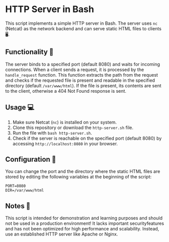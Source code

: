 # HTTP Server in Bash 

This script implements a simple HTTP server in Bash. The server uses `nc` (Netcat) as the network backend and can serve static HTML files to clients 🖥️.

## Functionality 🚀

The server binds to a specified port (default 8080) and waits for incoming connections. When a client sends a request, it is processed by the `handle_request` function. This function extracts the path from the request and checks if the requested file is present and readable in the specified directory (default `/var/www/html`). If the file is present, its contents are sent to the client, otherwise a 404 Not Found response is sent.

## Usage 💻

1. Make sure Netcat (`nc`) is installed on your system.
2. Clone this repository or download the `http-server.sh` file.
3. Run the file with `bash http-server.sh`.
4. Check if the server is reachable on the specified port (default 8080) by accessing `http://localhost:8080` in your browser.

## Configuration 🔧

You can change the port and the directory where the static HTML files are stored by editing the following variables at the beginning of the script:

``````
PORT=8080
DIR=/var/www/html
``````

## Notes 📝

This script is intended for demonstration and learning purposes and should not be used in a production environment! It lacks important securityfeatures and has not been optimized for high performance and scalability. Instead, use an established HTTP server like Apache or Nginx.
